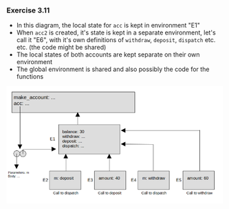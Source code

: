 ### Exercise 3.11
- In this diagram, the local state for `acc` is kept in environment "E1"
- When `acc2` is created, it's state is kept in a separate environment, let's call it "E6", with it's own definitions of `withdraw`, `deposit`, `dispatch` etc. etc. (the code might be shared)
- The local states of both accounts are kept separate on their own environment
- The global environment is shared and also possibly the code for the functions

![environment](https://github.com/jonathantorres/bookshelf/blob/master/sicp-js/img/3.11.png)
